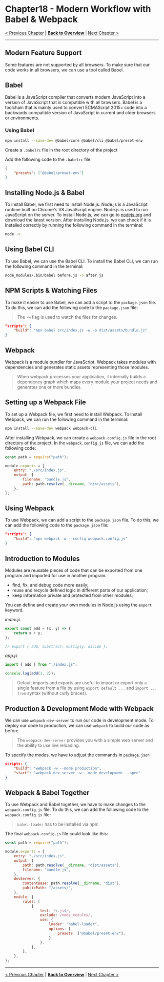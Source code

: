 # Chapter18 - Modern Workflow with Babel & Webpack

[< Previous Chapter](/Modern-Javascript-Course/chapter17-MoreES6Features) | [**Back to Overview**](/Modern-Javascript-Course/) | [Next Chapter >](/Modern-Javascript-Course/chapter20-UsingFirebaseDatabase/)

---

## Modern Feature Support

Some features are not supported by all browsers. To make sure that our code works in all browsers, we can use a tool called Babel.

## Babel

Babel is a JavaScript compiler that converts modern JavaScript into a version of JavaScript that is compatible with all browsers. Babel is a toolchain that is mainly used to convert ECMAScript 2015+ code into a backwards compatible version of JavaScript in current and older browsers or environments.

### Using Babel

```bash
npm install --save-dev @babel/core @babel/cli @babel/preset-env
```

Create a `.babelrc` file in the root directory of the project

Add the following code to the `.babelrc` file:

```json
{
	"presets": ["@babel/preset-env"]
}
```

## Installing Node.js & Babel

To install Babel, we first need to install Node.js. Node.js is a JavaScript runtime built on Chrome's V8 JavaScript engine. Node.js is used to run JavaScript on the server. To install Node.js, we can go to [nodejs.org](https://nodejs.org/en/) and download the latest version. After installing Node.js, we can check if it is installed correctly by running the following command in the terminal:

```bash
node -v
```

## Using Babel CLI

To use Babel, we can use the Babel CLI. To install the Babel CLI, we can run the following command in the terminal:

```bash
node_modules/.bin/babel before.js -o after.js
```

## NPM Scripts & Watching Files

To make it easier to use Babel, we can add a script to the `package.json` file. To do this, we can add the following code to the `package.json` file:

> The `-w` flag is used to watch the files for changes.

```json
"scripts": {
    "build": "npx babel src/index.js -w -o dist/assets/bundle.js"
}
```

## Webpack

Webpack is a module bundler for JavaScript. Webpack takes modules with dependencies and generates static assets representing those modules.

> When webpack processes your application, it internally builds a dependency graph which maps every module your project needs and generates one or more bundles.

## Setting up a Webpack File

To set up a Webpack file, we first need to install Webpack. To install Webpack, we can run the following command in the terminal:

```bash
npm install --save-dev webpack webpack-cli
```

After installing Webpack, we can create a `webpack.config.js` file in the root directory of the project. In the `webpack.config.js` file, we can add the following code:

```js
const path = require("path");

module.exports = {
	entry: "./src/index.js",
	output: {
		filename: "bundle.js",
		path: path.resolve(__dirname, "dist/assets"),
	},
};
```

## Using Webpack

To use Webpack, we can add a script to the `package.json` file. To do this, we can add the following code to the `package.json` file:

```json
"scripts": {
    "build": "npx webpack -w --config webpack.config.js"
}
```

## Introduction to Modules

Modules are reusable pieces of code that can be exported from one program and imported for use in another program.

- find, fix, and debug code more easily;
- reuse and recycle defined logic in different parts of our application;
- keep information private and protected from other modules;

You can define and create your own modules in Node.js using the `export` keyword.

_index.js_

```js
export const add = (x, y) => {
	return x + y;
};

// export { add, substract, multiply, divide };
```

_app.js_

```js
import { add } from "./index.js";

console.log(add(1, 2));
```

> Default imports and exports are useful to import or export only a single feature from a file by using `export default ...` and `import ... from` syntax (without curly braces).

## Production & Development Mode with Webpack

We can use `webpack-dev-server` to run our code in development mode. To deploy our code to production, we can use `webpack` to build our code as before.

> The `webpack-dev-server` provides you with a simple web server and the ability to use live reloading.

To specify the modes, we have to adjust the commands in `package.json`

```json
scripts: {
    "build": "webpack -w --mode production",
    "start": "webpack-dev-server -w --mode development --open"
}
```

## Webpack & Babel Together

To use Webpack and Babel together, we have to make changes to the `webpack.config.js` file. To do this, we can add the following code to the `webpack.config.js` file:

> `babel-loader` has to be installed via npm

The final `webpack.config.js` file could look like this:

```js
const path = require("path");

module.exports = {
	entry: "./src/index.js",
	output: {
		path: path.resolve(__dirname, "dist/assets"),
		filename: "bundle.js",
	},
	devServer: {
		contentBase: path.resolve(__dirname, "dist"),
		publicPath: "/assets/",
	},
	module: {
		rules: [
			{
				test: /\.js$/,
				exclude: /node_modules/,
				use: {
					loader: "babel-loader",
					options: {
						presets: ["@babel/preset-env"],
					},
				},
			},
		],
	},
};
```

---

[< Previous Chapter](/Modern-Javascript-Course/chapter17-MoreES6Features) | [**Back to Overview**](/Modern-Javascript-Course/) | [Next Chapter >](/Modern-Javascript-Course/chapter20-UsingFirebaseDatabase/)
